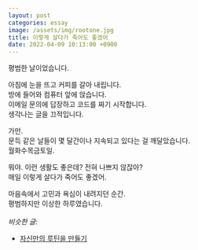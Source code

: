 ```yaml
---
layout: post
categories: essay
image: /assets/img/rootone.jpg
title: 이렇게 살다가 죽어도 좋겠어
date: 2022-04-09 10:13:00 +0900
---
```


평범한 날이었습니다.

아침에 눈을 뜨고 커피를 갈아 내립니다.  
방에 들어와 컴퓨터 앞에 앉습니다.  
이메일 문의에 답장하고 코드를 짜기 시작합니다.  
생각나는 글을 끄적입니다.

가만.  
문득 같은 날들이 몇 달간이나 지속되고 있다는 걸 깨달았습니다.  
월화수목금토일.

뭐야. 이런 생활도 좋은데? 전혀 나쁘지 않잖아?  
매일 이렇게 살다가 죽어도 좋겠어.

마음속에서 고민과 욕심이 내려지던 순간.  
평범하지만 이상한 하루였습니다.
<br>
<br>
*비슷한 글:*
* [자신만의 루틴을 만들기](https://brunch.co.kr/@buildingking/53)